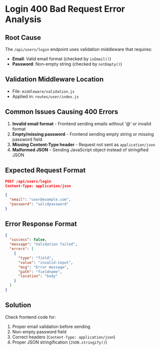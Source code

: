 # Login 400 Bad Request Error Analysis

## Root Cause
The `/api/users/login` endpoint uses validation middleware that requires:
- **Email**: Valid email format (checked by `isEmail()`)
- **Password**: Non-empty string (checked by `notEmpty()`)

## Validation Middleware Location
- File: `middleware/validation.js`
- Applied in: `routes/user/index.js`

## Common Issues Causing 400 Errors

1. **Invalid email format** - Frontend sending emails without '@' or invalid format
2. **Empty/missing password** - Frontend sending empty string or missing password field
3. **Missing Content-Type header** - Request not sent as `application/json`
4. **Malformed JSON** - Sending JavaScript object instead of stringified JSON

## Expected Request Format
```json
POST /api/users/login
Content-Type: application/json

{
  "email": "user@example.com",
  "password": "validpassword"
}
```

## Error Response Format
```json
{
  "success": false,
  "message": "Validation failed",
  "errors": [
    {
      "type": "field",
      "value": "invalid-input",
      "msg": "Error message",
      "path": "fieldname",
      "location": "body"
    }
  ]
}
```

## Solution
Check frontend code for:
1. Proper email validation before sending
2. Non-empty password field
3. Correct headers (`Content-Type: application/json`)
4. Proper JSON stringification (`JSON.stringify()`)